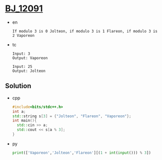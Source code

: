 # [BJ_12091](https://acmicpc.net/problem/12091)

* en

  ```en
  If modulo 3 is 0 Jolteon, if modulo 3 is 1 Flareon, if modulo 3 is 2 Vaporeon
  ```

* tc

  ```tc
  Input: 3
  Output: Vaporeon

  Input: 25
  Output: Jolteon
  ```

## Solution

* cpp

  ```cpp
  #include<bits/stdc++.h>
  int a;
  std::string s[3] = {"Jolteon", "Flareon", "Vaporeon"};
  int main(){
    std::cin >> a;
    std::cout << s[a % 3];
  }
  ```

* py

  ```py
  print(['Vaporeon','Jolteon','Flareon'][(1 + int(input())) % 3])
  ```

